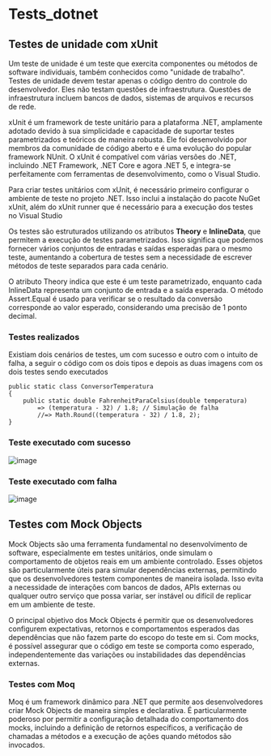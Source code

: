 # Tests_dotnet

## Testes de unidade com xUnit 

Um teste de unidade é um teste que exercita componentes ou métodos de software individuais, também conhecidos como "unidade de trabalho". Testes de unidade devem testar apenas o código dentro do controle do desenvolvedor. Eles não testam questões de infraestrutura. Questões de infraestrutura incluem bancos de dados, sistemas de arquivos e recursos de rede.

xUnit é um framework de teste unitário para a plataforma .NET, amplamente adotado devido à sua simplicidade e capacidade de suportar testes parametrizados e teóricos de maneira robusta. Ele foi desenvolvido por membros da comunidade de código aberto e é uma evolução do popular framework NUnit. O xUnit é compatível com várias versões do .NET, incluindo .NET Framework, .NET Core e agora .NET 5, e integra-se perfeitamente com ferramentas de desenvolvimento, como o Visual Studio.

Para criar testes unitários com xUnit, é necessário primeiro configurar o ambiente de teste no projeto .NET. Isso inclui a instalação do pacote NuGet xUnit, além do xUnit runner que é necessário para a execução dos testes no Visual Studio

Os testes são estruturados utilizando os atributos **Theory** e **InlineData**, que permitem a execução de testes parametrizados. Isso significa que podemos fornecer vários conjuntos de entradas e saídas esperadas para o mesmo teste, aumentando a cobertura de testes sem a necessidade de escrever métodos de teste separados para cada cenário.

O atributo Theory indica que este é um teste parametrizado, enquanto cada InlineData representa um conjunto de entrada e a saída esperada. O método Assert.Equal é usado para verificar se o resultado da conversão corresponde ao valor esperado, considerando uma precisão de 1 ponto decimal.

### Testes realizados 
Existiam dois cenários de testes, um com sucesso e outro com o intuito de falha, a seguir o código com os dois tipos e depois as duas imagens com os dois testes sendo executados

```
public static class ConversorTemperatura
{
    public static double FahrenheitParaCelsius(double temperatura)
        => (temperatura - 32) / 1.8; // Simulação de falha
        //=> Math.Round((temperatura - 32) / 1.8, 2);
}
```


### Teste executado com sucesso 
![image](https://github.com/mariana2903/Tests_dotnet/assets/99264876/4fe92248-aece-4ffe-b711-d92d9a083266)


### Teste executado com falha 
![image](https://github.com/mariana2903/Tests_dotnet/assets/99264876/3547538e-6537-426c-b5b4-62d7f057e479)



## Testes com Mock Objects

Mock Objects são uma ferramenta fundamental no desenvolvimento de software, especialmente em testes unitários, onde simulam o comportamento de objetos reais em um ambiente controlado. Esses objetos são particularmente úteis para simular dependências externas, permitindo que os desenvolvedores testem componentes de maneira isolada. Isso evita a necessidade de interações com bancos de dados, APIs externas ou qualquer outro serviço que possa variar, ser instável ou difícil de replicar em um ambiente de teste.

O principal objetivo dos Mock Objects é permitir que os desenvolvedores configurem expectativas, retornos e comportamentos esperados das dependências que não fazem parte do escopo do teste em si. Com mocks, é possível assegurar que o código em teste se comporta como esperado, independentemente das variações ou instabilidades das dependências externas.

### Testes com Moq

Moq é um framework dinâmico para .NET que permite aos desenvolvedores criar Mock Objects de maneira simples e declarativa. É particularmente poderoso por permitir a configuração detalhada do comportamento dos mocks, incluindo a definição de retornos específicos, a verificação de chamadas a métodos e a execução de ações quando métodos são invocados.
